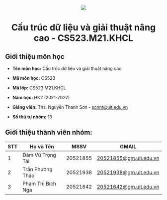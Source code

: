 <p align="center">
   <a href="https://www.uit.edu.vn/">
      <img src="https://i.imgur.com/WmMnSRt.png" border="none">
   </a>
</p>
<h1 align="center">
    Cấu trúc dữ liệu và giải thuật nâng cao - CS523.M21.KHCL
</h1>

<h2>
   Giới thiệu môn học   
</h2>

- **Tên môn học:** Cấu trúc dữ liệu và giải thuật nâng cao
- **Mã môn học:** CS523
- **Mã lớp:** CS523.M21.KHCL
- **Năm học:** HK2 (2021-2022)
- **Giảng viên:** Ths. Nguyễn Thanh Sơn - sonnt@uit.edu.vn

- **Số thứ tự nhóm:** 13
## Giới thiệu thành viên nhóm:
| STT | Họ và Tên |MSSV|GMAIL|
|---|---|---|---|
| 1 | Đàm Vũ Trọng Tài |20521855|20521855@gm.uit.edu.vn|
| 2 | Trần Phương Thảo |20521938|20521938@gm.uit.edu.vn|
| 3 | Phạm Thị Bích Nga |20521642|20521642@gm.uit.edu.vn|
